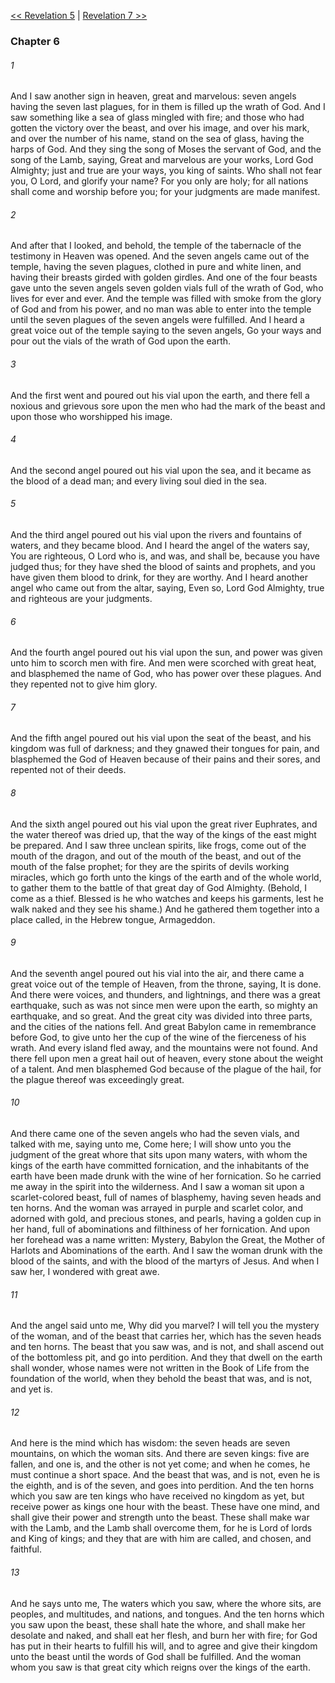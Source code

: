 [<< Revelation 5](Revelation%205)  |  [Revelation 7 >>](Revelation%207)

### Chapter 6
###### 1
And I saw another sign in heaven, great and marvelous: seven angels having the seven last plagues, for in them is filled up the wrath of God. And I saw something like a sea of glass mingled with fire; and those who had gotten the victory over the beast, and over his image, and over his mark, and over the number of his name, stand on the sea of glass, having the harps of God. And they sing the song of Moses the servant of God, and the song of the Lamb, saying, Great and marvelous are your works, Lord God Almighty; just and true are your ways, you king of saints. Who shall not fear you, O Lord, and glorify your name? For you only are holy; for all nations shall come and worship before you; for your judgments are made manifest.

###### 2
And after that I looked, and behold, the temple of the tabernacle of the testimony in Heaven was opened. And the seven angels came out of the temple, having the seven plagues, clothed in pure and white linen, and having their breasts girded with golden girdles. And one of the four beasts gave unto the seven angels seven golden vials full of the wrath of God, who lives for ever and ever. And the temple was filled with smoke from the glory of God and from his power, and no man was able to enter into the temple until the seven plagues of the seven angels were fulfilled. And I heard a great voice out of the temple saying to the seven angels, Go your ways and pour out the vials of the wrath of God upon the earth.

###### 3
And the first went and poured out his vial upon the earth, and there fell a noxious and grievous sore upon the men who had the mark of the beast and upon those who worshipped his image.

###### 4
And the second angel poured out his vial upon the sea, and it became as the blood of a dead man; and every living soul died in the sea.

###### 5
And the third angel poured out his vial upon the rivers and fountains of waters, and they became blood. And I heard the angel of the waters say, You are righteous, O Lord who is, and was, and shall be, because you have judged thus; for they have shed the blood of saints and prophets, and you have given them blood to drink, for they are worthy. And I heard another angel who came out from the altar, saying, Even so, Lord God Almighty, true and righteous are your judgments.

###### 6
And the fourth angel poured out his vial upon the sun, and power was given unto him to scorch men with fire. And men were scorched with great heat, and blasphemed the name of God, who has power over these plagues. And they repented not to give him glory.

###### 7
And the fifth angel poured out his vial upon the seat of the beast, and his kingdom was full of darkness; and they gnawed their tongues for pain, and blasphemed the God of Heaven because of their pains and their sores, and repented not of their deeds.

###### 8
And the sixth angel poured out his vial upon the great river Euphrates, and the water thereof was dried up, that the way of the kings of the east might be prepared. And I saw three unclean spirits, like frogs, come out of the mouth of the dragon, and out of the mouth of the beast, and out of the mouth of the false prophet; for they are the spirits of devils working miracles, which go forth unto the kings of the earth and of the whole world, to gather them to the battle of that great day of God Almighty. (Behold, I come as a thief. Blessed is he who watches and keeps his garments, lest he walk naked and they see his shame.) And he gathered them together into a place called, in the Hebrew tongue, Armageddon.

###### 9
And the seventh angel poured out his vial into the air, and there came a great voice out of the temple of Heaven, from the throne, saying, It is done. And there were voices, and thunders, and lightnings, and there was a great earthquake, such as was not since men were upon the earth, so mighty an earthquake, and so great. And the great city was divided into three parts, and the cities of the nations fell. And great Babylon came in remembrance before God, to give unto her the cup of the wine of the fierceness of his wrath. And every island fled away, and the mountains were not found. And there fell upon men a great hail out of heaven, every stone about the weight of a talent. And men blasphemed God because of the plague of the hail, for the plague thereof was exceedingly great.

###### 10
And there came one of the seven angels who had the seven vials, and talked with me, saying unto me, Come here; I will show unto you the judgment of the great whore that sits upon many waters, with whom the kings of the earth have committed fornication, and the inhabitants of the earth have been made drunk with the wine of her fornication. So he carried me away in the spirit into the wilderness. And I saw a woman sit upon a scarlet-colored beast, full of names of blasphemy, having seven heads and ten horns. And the woman was arrayed in purple and scarlet color, and adorned with gold, and precious stones, and pearls, having a golden cup in her hand, full of abominations and filthiness of her fornication. And upon her forehead was a name written: Mystery, Babylon the Great, the Mother of Harlots and Abominations of the earth. And I saw the woman drunk with the blood of the saints, and with the blood of the martyrs of Jesus. And when I saw her, I wondered with great awe.

###### 11
And the angel said unto me, Why did you marvel? I will tell you the mystery of the woman, and of the beast that carries her, which has the seven heads and ten horns. The beast that you saw was, and is not, and shall ascend out of the bottomless pit, and go into perdition. And they that dwell on the earth shall wonder, whose names were not written in the Book of Life from the foundation of the world, when they behold the beast that was, and is not, and yet is.

###### 12
And here is the mind which has wisdom: the seven heads are seven mountains, on which the woman sits. And there are seven kings: five are fallen, and one is, and the other is not yet come; and when he comes, he must continue a short space. And the beast that was, and is not, even he is the eighth, and is of the seven, and goes into perdition. And the ten horns which you saw are ten kings who have received no kingdom as yet, but receive power as kings one hour with the beast. These have one mind, and shall give their power and strength unto the beast. These shall make war with the Lamb, and the Lamb shall overcome them, for he is Lord of lords and King of kings; and they that are with him are called, and chosen, and faithful.

###### 13
And he says unto me, The waters which you saw, where the whore sits, are peoples, and multitudes, and nations, and tongues. And the ten horns which you saw upon the beast, these shall hate the whore, and shall make her desolate and naked, and shall eat her flesh, and burn her with fire; for God has put in their hearts to fulfill his will, and to agree and give their kingdom unto the beast until the words of God shall be fulfilled. And the woman whom you saw is that great city which reigns over the kings of the earth.